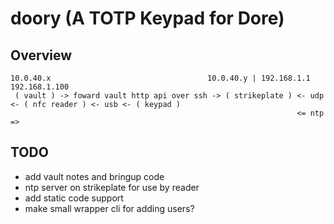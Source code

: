 # doory (A TOTP Keypad for Dore)

## Overview
```
10.0.40.x                                   10.0.40.y | 192.168.1.1       192.168.1.100
 ( vault ) -> foward vault http api over ssh -> ( strikeplate ) <- udp <- ( nfc reader ) <- usb <- ( keypad )
                                                                <= ntp =>
```

## TODO
* add vault notes and bringup code
* ntp server on strikeplate for use by reader
* add static code support
* make small wrapper cli for adding users?
